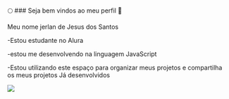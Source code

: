 🌕 ### Seja bem vindos ao meu perfil 🚀

Meu nome jerlan de Jesus dos Santos


-Estou estudante no Alura

-estou me desenvolvendo na linguagem JavaScript

-Estou utilizando este espaço para organizar meus projetos e compartilha os meus projetos Já desenvolvidos


![](https://media1.tenor.com/m/FKSJKE_QAYcAAAAd/cream-puff.gif)
